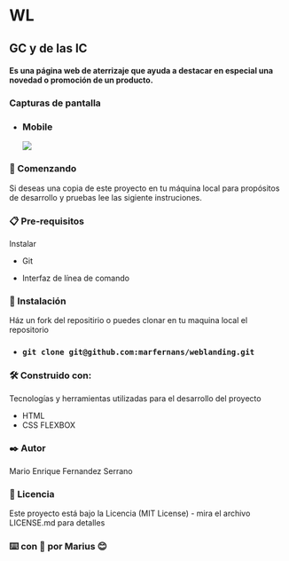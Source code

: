 # WL
## GC y de las IC
#### Es una página web de aterrizaje que ayuda a destacar en especial una novedad o promoción de un producto.

### Capturas de pantalla

- ### Mobile
  ![](https://firebasestorage.googleapis.com/v0/b/mfs-api-5e5f4.appspot.com/o/audiolanding%2Fgiphy.gif?alt=media&token=9c01e84e-f140-45ff-89f3-38916e3c2fa5)


### 🚀 Comenzando
Si deseas una copia  de este proyecto en tu máquina local para propósitos de desarrollo y pruebas lee las sigiente instruciones.

### 📋 Pre-requisitos
Instalar
- Git

- Interfaz de línea de comando

### 🔧 Instalación

Ház un fork del repositirio o puedes clonar en tu maquina local el repositorio
- ###  ```git clone git@github.com:marfernans/weblanding.git```
### 🛠️ Construido con:
Tecnologías y herramientas utilizadas para el desarrollo del proyecto
- HTML
- CSS FLEXBOX
### ✒️ Autor
Mario Enrique Fernandez Serrano
### 📄 Licencia
Este proyecto está bajo la Licencia (MIT License) - mira el archivo LICENSE.md para detalles

### ⌨️ con 🫶 por Marius 😊
